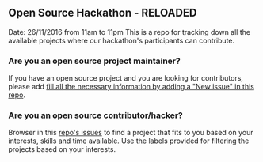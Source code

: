 ## Open Source Hackathon - RELOADED
Date: 26/11/2016 from 11am to 11pm
This is a repo for tracking down all the available projects where our hackathon's participants can contribute.

### Are you an open source project maintainer?
If you have an open source project and you are looking for contributors, please add [fill all the necessary information by adding a "New issue" in this repo](https://github.com/lambdaspace/hackathon/issues/new).

### Are you an open source contributor/hacker?
Browser in this [repo's issues](https://github.com/lambdaspace/hackathon/issues) to find a project that fits to you based on your interests, skills and time available. Use the labels provided for filtering the projects based on your interests.
